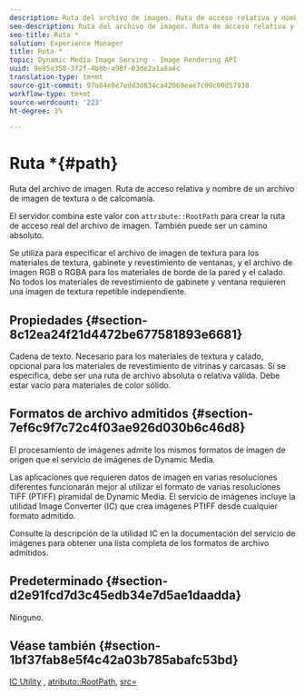 ```yaml
---
description: Ruta del archivo de imagen. Ruta de acceso relativa y nombre de un archivo de imagen de textura o de calcomanía.
seo-description: Ruta del archivo de imagen. Ruta de acceso relativa y nombre de un archivo de imagen de textura o de calcomanía.
seo-title: Ruta *
solution: Experience Manager
title: Ruta *
topic: Dynamic Media Image Serving - Image Rendering API
uuid: 9e85a358-3f2f-4b8b-a98f-03de2a1a8a4c
translation-type: tm+mt
source-git-commit: 97a84e8e7edd3d834ca42069eae7c09c00d57938
workflow-type: tm+mt
source-wordcount: '223'
ht-degree: 3%

---
```



# Ruta *{#path}

Ruta del archivo de imagen. Ruta de acceso relativa y nombre de un archivo de imagen de textura o de calcomanía.

El servidor combina este valor con `attribute::RootPath` para crear la ruta de acceso real del archivo de imagen. También puede ser un camino absoluto.

Se utiliza para especificar el archivo de imagen de textura para los materiales de textura, gabinete y revestimiento de ventanas, y el archivo de imagen RGB o RGBA para los materiales de borde de la pared y el calado. No todos los materiales de revestimiento de gabinete y ventana requieren una imagen de textura repetible independiente.

## Propiedades {#section-8c12ea24f21d4472be677581893e6681}

Cadena de texto. Necesario para los materiales de textura y calado, opcional para los materiales de revestimiento de vitrinas y carcasas. Si se especifica, debe ser una ruta de archivo absoluta o relativa válida. Debe estar vacío para materiales de color sólido.

## Formatos de archivo admitidos {#section-7ef6c9f7c72c4f03ae926d030b6c46d8}

El procesamiento de imágenes admite los mismos formatos de imagen de origen que el servicio de imágenes de Dynamic Media.

Las aplicaciones que requieren datos de imagen en varias resoluciones diferentes funcionarán mejor al utilizar el formato de varias resoluciones TIFF (PTIFF) piramidal de Dynamic Media. El servicio de imágenes incluye la utilidad Image Converter (IC) que crea imágenes PTIFF desde cualquier formato admitido.

Consulte la descripción de la utilidad IC en la documentación del servicio de imágenes para obtener una lista completa de los formatos de archivo admitidos.

## Predeterminado {#section-d2e91fcd7d3c45edb34e7d5ae1daadda}

Ninguno.

## Véase también {#section-1bf37fab8e5f4c42a03b785abafc53bd}

[IC Utility](/help/aem-is-ir-api/is-api/is-utils/utilities/r-ic.md) ,  [atributo::RootPath](/help/aem-is-ir-api/ir-api/material-cat/image-rendering-api-ref/c-ir-material-catalog/c-ir-attributes-reference/r-ir-rootpath.md),  [src=](/help/aem-is-ir-api/ir-api/http-protocol/image-rendering-api-ref/c-ir-http-protocol-ref/c-ir-http-protocol-command-reference/r-ir-src.md)
